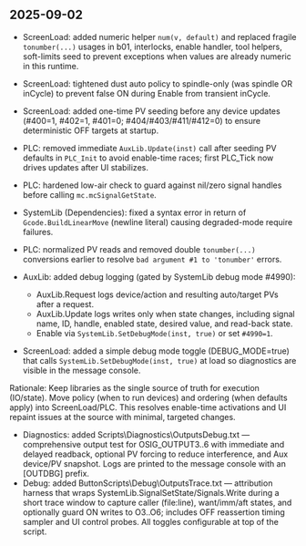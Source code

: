 ## 2025-09-02

- ScreenLoad: added numeric helper `num(v, default)` and replaced fragile `tonumber(...)` usages in b01, interlocks, enable handler, tool helpers, soft-limits seed to prevent exceptions when values are already numeric in this runtime.
- ScreenLoad: tightened dust auto policy to spindle-only (was spindle OR inCycle) to prevent false ON during Enable from transient inCycle.
- ScreenLoad: added one-time PV seeding before any device updates (#400=1, #402=1, #401=0; #404/#403/#411/#412=0) to ensure deterministic OFF targets at startup.
- PLC: removed immediate `AuxLib.Update(inst)` call after seeding PV defaults in `PLC_Init` to avoid enable-time races; first PLC_Tick now drives updates after UI stabilizes.
- PLC: hardened low-air check to guard against nil/zero signal handles before calling `mc.mcSignalGetState`.
- SystemLib (Dependencies): fixed a syntax error in return of `Gcode.BuildLinearMove` (newline literal) causing degraded-mode require failures.
- PLC: normalized PV reads and removed double `tonumber(...)` conversions earlier to resolve `bad argument #1 to 'tonumber'` errors.

- AuxLib: added debug logging (gated by SystemLib debug mode #4990):
  - AuxLib.Request logs device/action and resulting auto/target PVs after a request.
  - AuxLib.Update logs writes only when state changes, including signal name, ID, handle, enabled state, desired value, and read-back state.
  - Enable via `SystemLib.SetDebugMode(inst, true)` or set `#4990=1`.

- ScreenLoad: added a simple debug mode toggle (DEBUG_MODE=true) that calls `SystemLib.SetDebugMode(inst, true)` at load so diagnostics are visible in the message console.

Rationale: Keep libraries as the single source of truth for execution (IO/state). Move policy (when to run devices) and ordering (when defaults apply) into ScreenLoad/PLC. This resolves enable-time activations and UI repaint issues at the source with minimal, targeted changes.
- Diagnostics: added Scripts\Diagnostics\OutputsDebug.txt — comprehensive output test for OSIG_OUTPUT3..6 with immediate and delayed readback, optional PV forcing to reduce interference, and Aux device/PV snapshot. Logs are printed to the message console with an [OUTDBG] prefix.
- Debug: added ButtonScripts\Debug\OutputsTrace.txt — attribution harness that wraps SystemLib.SignalSetState/Signals.Write during a short trace window to capture caller (file:line), want/imm/aft states, and optionally guard ON writes to O3..O6; includes OFF reassertion timing sampler and UI control probes. All toggles configurable at top of the script.
